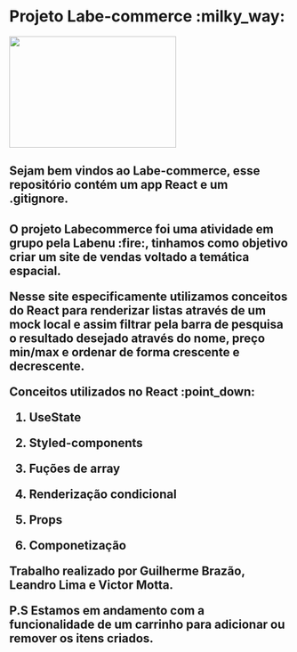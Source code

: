   <h1>Projeto Labe-commerce :milky_way:</h1>

  <img src="https://user-images.githubusercontent.com/102388553/180655798-85b05d72-54f0-4f56-8073-f9f31ab37f50.jpeg" width="300" height="200" >
  
  <h2>Sejam bem vindos ao Labe-commerce, esse repositório contém um app React e um .gitignore.<h2>

  <p> O projeto Labecommerce foi uma atividade em grupo pela Labenu :fire:, tinhamos como objetivo criar um site de vendas voltado a temática espacial.<p>
  <p> Nesse site especificamente utilizamos conceitos do React para renderizar listas através de um mock local e assim filtrar pela barra de pesquisa o resultado desejado através do nome, preço min/max e ordenar de forma crescente e decrescente.<p>
  
  <p> Conceitos utilizados no React :point_down:<p>
  
  1. UseState
  
  
  2. Styled-components
  
 
  3. Fuções de array 
  
  
  4. Renderização condicional
  
  
  5. Props
  
  
  6. Componetização
  

  <p> Trabalho realizado por Guilherme Brazão, Leandro Lima e Victor Motta.
  
  <p> P.S Estamos em andamento com a funcionalidade de um carrinho para adicionar ou remover os itens criados.<p>
